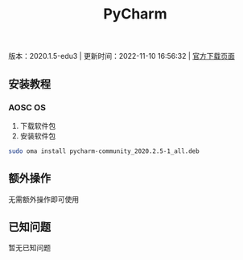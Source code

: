 ﻿---
id: 131
title: PyCharm
toc: true
weight: 131
---

版本：2020.1.5-edu3 | 更新时间：2022-11-10 16:56:32 | [官方下载页面](http://app.loongapps.cn/#/detail/131)

## 安装教程 

### AOSC OS 

1. 下载软件包
2. 安装软件包

```bash
sudo oma install pycharm-community_2020.2.5-1_all.deb
```

## 额外操作

无需额外操作即可使用

## 已知问题

暂无已知问题

